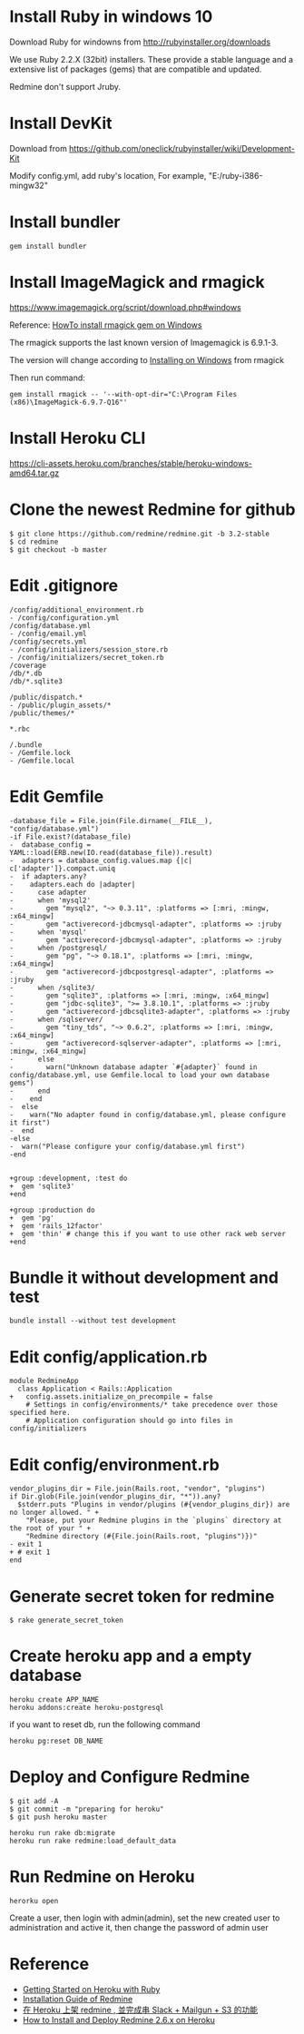 # Install Ruby in windows 10
Download Ruby for windowns from <http://rubyinstaller.org/downloads>

We use Ruby 2.2.X (32bit) installers. These provide a stable language and a extensive list of packages (gems) that are compatible and updated.

Redmine don't support Jruby.

# Install DevKit
Download from <https://github.com/oneclick/rubyinstaller/wiki/Development-Kit>

Modify config.yml, add ruby's location, For example, "E:/ruby-i386-mingw32"

# Install bundler
    gem install bundler

# Install ImageMagick and rmagick
<https://www.imagemagick.org/script/download.php#windows>

Reference: [HowTo install rmagick gem on Windows](http://www.redmine.org/projects/redmine/wiki/HowTo_install_rmagick_gem_on_Windows)

The rmagick supports the last known version of Imagemagick is 6.9.1-3.

The version will change according to [Installing on Windows](https://github.com/rmagick/rmagick/wiki/Installing-on-Windows) from rmagick

Then run command:

    gem install rmagick -- '--with-opt-dir="C:\Program Files (x86)\ImageMagick-6.9.7-Q16"'


# Install Heroku CLI
<https://cli-assets.heroku.com/branches/stable/heroku-windows-amd64.tar.gz>

# Clone the newest Redmine for github
    $ git clone https://github.com/redmine/redmine.git -b 3.2-stable
    $ cd redmine
    $ git checkout -b master

# Edit .gitignore

~~~
/config/additional_environment.rb
- /config/configuration.yml
/config/database.yml
- /config/email.yml
/config/secrets.yml
- /config/initializers/session_store.rb
- /config/initializers/secret_token.rb
/coverage
/db/*.db
/db/*.sqlite3

/public/dispatch.*
- /public/plugin_assets/*
/public/themes/*

*.rbc

/.bundle
- /Gemfile.lock
- /Gemfile.local
~~~

# Edit Gemfile

~~~
-database_file = File.join(File.dirname(__FILE__), "config/database.yml")
-if File.exist?(database_file)
-  database_config = YAML::load(ERB.new(IO.read(database_file)).result)
-  adapters = database_config.values.map {|c| c['adapter']}.compact.uniq
-  if adapters.any?
-    adapters.each do |adapter|
-      case adapter
-      when 'mysql2'
-        gem "mysql2", "~> 0.3.11", :platforms => [:mri, :mingw, :x64_mingw]
-        gem "activerecord-jdbcmysql-adapter", :platforms => :jruby
-      when 'mysql'
-        gem "activerecord-jdbcmysql-adapter", :platforms => :jruby
-      when /postgresql/
-        gem "pg", "~> 0.18.1", :platforms => [:mri, :mingw, :x64_mingw]
-        gem "activerecord-jdbcpostgresql-adapter", :platforms => :jruby
-      when /sqlite3/
-        gem "sqlite3", :platforms => [:mri, :mingw, :x64_mingw]
-        gem "jdbc-sqlite3", ">= 3.8.10.1", :platforms => :jruby
-        gem "activerecord-jdbcsqlite3-adapter", :platforms => :jruby
-      when /sqlserver/
-        gem "tiny_tds", "~> 0.6.2", :platforms => [:mri, :mingw, :x64_mingw]
-        gem "activerecord-sqlserver-adapter", :platforms => [:mri, :mingw, :x64_mingw]
-      else
-        warn("Unknown database adapter `#{adapter}` found in config/database.yml, use Gemfile.local to load your own database gems")
-      end
-    end
-  else
-    warn("No adapter found in config/database.yml, please configure it first")
-  end
-else
-  warn("Please configure your config/database.yml first")
-end


+group :development, :test do
+  gem 'sqlite3'
+end

+group :production do
+  gem 'pg'
+  gem 'rails_12factor'
+  gem 'thin' # change this if you want to use other rack web server
+end
~~~

# Bundle it without development and test
    bundle install --without test development

# Edit config/application.rb

~~~
module RedmineApp
  class Application < Rails::Application
+   config.assets.initialize_on_precompile = false
    # Settings in config/environments/* take precedence over those specified here.
    # Application configuration should go into files in config/initializers
~~~

# Edit config/environment.rb

~~~
vendor_plugins_dir = File.join(Rails.root, "vendor", "plugins")
if Dir.glob(File.join(vendor_plugins_dir, "*")).any?
  $stderr.puts "Plugins in vendor/plugins (#{vendor_plugins_dir}) are no longer allowed. " +
    "Please, put your Redmine plugins in the `plugins` directory at the root of your " +
    "Redmine directory (#{File.join(Rails.root, "plugins")})"
- exit 1
+ # exit 1
end
~~~

# Generate secret token for redmine
    $ rake generate_secret_token


# Create heroku app and a empty database
    heroku create APP_NAME
    heroku addons:create heroku-postgresql

if you want to reset db, run the following command

    heroku pg:reset DB_NAME

# Deploy and Configure Redmine

~~~
$ git add -A
$ git commit -m "preparing for heroku" 
$ git push heroku master
~~~

~~~
heroku run rake db:migrate
heroku run rake redmine:load_default_data
~~~

# Run Redmine on Heroku
    herorku open

Create a user, then login with admin(admin), set the new created user to administration and active it, then change the password of admin user

# Reference
 - [Getting Started on Heroku with Ruby](https://devcenter.heroku.com/articles/getting-started-with-ruby#introduction)
 - [Installation Guide of Redmine](http://www.redmine.org/projects/redmine/wiki/RedmineInstall#Notes-on-Windows-installation)
 - [在 Heroku 上架 redmine , 並完成串 Slack + Mailgun + S3 的功能](http://sdlong.logdown.com/posts/711757-deploy-redmine-to-heroku)
 - [How to Install and Deploy Redmine 2.6.x on Heroku](http://andystu.github.io/blog/2015/02/16/how-to-install-and-deploy-redmine-on-heroku/)
